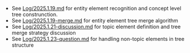 - See [Log/2025.1.19.md](Log/2025.1.19.md) for entity element recognition and concept level tree construnction.
- See [Log/2025.1.19-merge.md](Log/2025.1.19-merge.md) for entity element tree merge algorithm
- See [Log/2025.1.21-discussion.md](Log/2025.1.21-discussion.md) for topic element definition and tree merge strategy discussion
- See [Log/2025.1.23-question.md](Log/2025.1.23-question.md) for handling non-topic elements in tree structure
